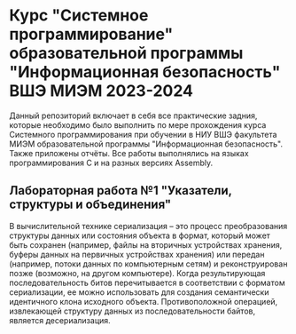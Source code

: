 # Курс "Системное программирование" образовательной программы "Информационная безопасность" ВШЭ МИЭМ 2023-2024

Данный репозиторий включает в себя все практические задния, которые необходимо было выполнить по мере прохождения курса Системного программирования при обучении в НИУ ВШЭ факультета МИЭМ образовательной программы "Информационная безопасность". Также приложены отчёты. Все работы выполнялись на языках программирования C и на разных версиях Assembly.

## Лабораторная работа №1 "Указатели, структуры и объединения"

В вычислительной технике сериализация – это процесс преобразования структуры данных или состояния объекта в формат, который может быть сохранен (например, файлы на вторичных устройствах хранения, буферы данных на первичных устройствах хранения) или передан (например, потоки данных по компьютерным сетям) и реконструирован позже (возможно, на другом компьютере). Когда результирующая последовательность битов перечитывается в соответствии с форматом сериализации, ее можно использовать для создания семантически идентичного клона исходного объекта.
Противоположной операцией, извлекающей структуру данных из последовательности байтов, является десериализация.
